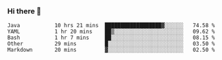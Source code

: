 ### Hi there 👋

<!--
**urzz/urzz** is a ✨ _special_ ✨ repository because its `README.md` (this file) appears on your GitHub profile.

Here are some ideas to get you started:

- 🔭 I’m currently working on ...
- 🌱 I’m currently learning ...
- 👯 I’m looking to collaborate on ...
- 🤔 I’m looking for help with ...
- 💬 Ask me about ...
- 📫 How to reach me: ...
- 😄 Pronouns: ...
- ⚡ Fun fact: ...
-->

<!--START_SECTION:waka-->

```text
Java           10 hrs 21 mins  ██████████████████▓░░░░░░   74.58 %
YAML           1 hr 20 mins    ██▒░░░░░░░░░░░░░░░░░░░░░░   09.62 %
Bash           1 hr 7 mins     ██░░░░░░░░░░░░░░░░░░░░░░░   08.15 %
Other          29 mins         █░░░░░░░░░░░░░░░░░░░░░░░░   03.50 %
Markdown       20 mins         ▓░░░░░░░░░░░░░░░░░░░░░░░░   02.50 %
```

<!--END_SECTION:waka-->
